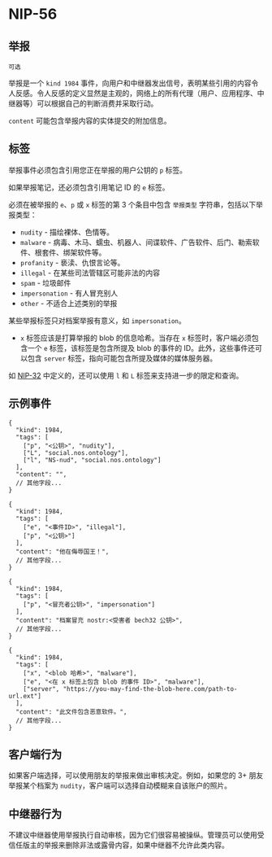 NIP-56
======

举报
---------

`可选`

举报是一个 `kind 1984` 事件，向用户和中继器发出信号，表明某些引用的内容令人反感。令人反感的定义显然是主观的，网络上的所有代理（用户、应用程序、中继器等）可以根据自己的判断消费并采取行动。

`content` 可能包含举报内容的实体提交的附加信息。

标签
----

举报事件必须包含引用您正在举报的用户公钥的 `p` 标签。

如果举报笔记，还必须包含引用笔记 ID 的 `e` 标签。

必须在被举报的 `e`、`p` 或 `x` 标签的第 3 个条目中包含 `举报类型` 字符串，包括以下举报类型：

- `nudity` - 描绘裸体、色情等。
- `malware` - 病毒、木马、蠕虫、机器人、间谍软件、广告软件、后门、勒索软件、根套件、绑架软件等。
- `profanity` - 亵渎、仇恨言论等。
- `illegal` - 在某些司法管辖区可能非法的内容
- `spam` - 垃圾邮件
- `impersonation` - 有人冒充别人
- `other` - 不适合上述类别的举报

某些举报标签只对档案举报有意义，如 `impersonation`。

- `x` 标签应该是打算举报的 blob 的信息哈希。当存在 `x` 标签时，客户端必须包含一个 `e` 标签，该标签是包含所提及 blob 的事件的 ID。此外，这些事件还可以包含 `server` 标签，指向可能包含所提及媒体的媒体服务器。

如 [NIP-32](32.md) 中定义的，还可以使用 `l` 和 `L` 标签来支持进一步的限定和查询。

示例事件
--------------

```jsonc
{
  "kind": 1984,
  "tags": [
    ["p", "<公钥>", "nudity"],
    ["L", "social.nos.ontology"],
    ["l", "NS-nud", "social.nos.ontology"]
  ],
  "content": "",
  // 其他字段...
}
```

```jsonc
{
  "kind": 1984,
  "tags": [
    ["e", "<事件ID>", "illegal"],
    ["p", "<公钥>"]
  ],
  "content": "他在侮辱国王！",
  // 其他字段...
}
```

```jsonc
{
  "kind": 1984,
  "tags": [
    ["p", "<冒充者公钥>", "impersonation"]
  ],
  "content": "档案冒充 nostr:<受害者 bech32 公钥>",
  // 其他字段...
}
```

```jsonc
{
  "kind": 1984,
  "tags": [
    ["x", "<blob 哈希>", "malware"],
    ["e", "<在 x 标签上包含 blob 的事件 ID>", "malware"],
    ["server", "https://you-may-find-the-blob-here.com/path-to-url.ext"]
  ],
  "content": "此文件包含恶意软件。",
  // 其他字段...
}
```

客户端行为
---------------

如果客户端选择，可以使用朋友的举报来做出审核决定。例如，如果您的 3+ 朋友举报某个档案为 `nudity`，客户端可以选择自动模糊来自该账户的照片。


中继器行为
--------------

不建议中继器使用举报执行自动审核，因为它们很容易被操纵。管理员可以使用受信任版主的举报来删除非法或露骨内容，如果中继器不允许此类内容。
